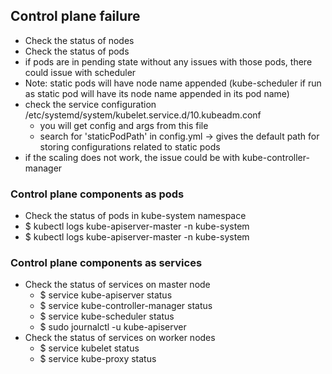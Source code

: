## Control plane failure

- Check the status of nodes
- Check the status of pods
- if pods are in pending state without any issues with those pods, there could issue with scheduler
- Note: static pods will have node name appended (kube-scheduler if run as static pod will have its node name appended in its pod name)
- check the service configuration /etc/systemd/system/kubelet.service.d/10.kubeadm.conf
    - you will get config and args from this file
    - search for 'staticPodPath' in config.yml -> gives the default path for storing configurations related to static pods
- if the scaling does not work, the issue could be with kube-controller-manager

### Control plane components as pods

- Check the status of pods in kube-system namespace
- $ kubectl logs kube-apiserver-master -n kube-system
- $ kubectl logs kube-apiserver-master -n kube-system
### Control plane components as services

- Check the status of services on master node
  - $ service kube-apiserver status
  - $ service kube-controller-manager status
  - $ service kube-scheduler status
  - $ sudo journalctl -u kube-apiserver 
- Check the status of services on worker nodes
  - $ service kubelet status
  - $ service kube-proxy status
